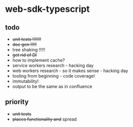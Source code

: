 # web-sdk-typescript

## todo
- ~~unit tests !!!!!!!~~
- ~~doc gen !!!!!~~
- tree shaking !!!!!
- ~~get rid of DI~~
- how to implement cache?
- service workers research - hacking day
- web workers research - so it makes sense - hacking day
- tooling from beginning - code coverage!
- immutability!
- output to be the same as in confluence


## priority
- ~~unit tests~~
- ~~places functionality and~~ spread
